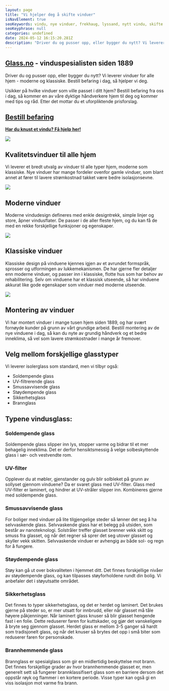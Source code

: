 ```yaml
---
layout: page
title: "Vi hjelper deg å skifte vinduer"
isNavElement: true
seoKeywords: vindu, nye vinduer, frekhaug, lyssand, nytt vindu, skifte vindu, lavere strømkostnad
seoKeyphrase: null
categories: undefined
date: 2024-05-12 16:15:20.281Z
description: "Driver du og pusser opp, eller bygger du nytt? Vi leverer vinduer for alle hjem - moderne og klassiske. Bestill befaring i dag, så hjelper vi deg."
---
```


## [Glass.no](http://Glass.no) - vinduspesialisten siden 1889

Driver du og pusser opp, eller bygger du nytt? Vi leverer vinduer for alle hjem - moderne og klassiske. Bestill befaring i dag, så hjelper vi deg.

Usikker på hvilke vinduer som ville passet i ditt hjem? Bestill befaring fra oss i dag, så kommer en av våre dyktige håndverkere hjem til deg og kommer med tips og råd. Etter det mottar du et uforpliktende prisforslag.

## [Bestill befaring](https://www.glass.no/kontakt)



[**Har du knust et vindu? Få hjelp her!**](/odelagt-vindusglass)



![](https://cdn.sanity.io/images/csbn9wp4/transformed-data/21ccd8cfaed7e16e0f39c0149b4108c45525dfad-3827x2552.jpg)

## Kvalitetsvinduer til alle hjem

Vi leverer et bredt utvalg av vinduer til alle typer hjem, moderne som klassiske. Nye vinduer har mange fordeler ovenfor gamle vinduer, som blant annet at fører til lavere strømkostnad takket være bedre isolasjonsevne.



![](https://cdn.sanity.io/images/csbn9wp4/transformed-data/dd1e60826451e1814f1db63f195a2276e8fc2755-1500x2250.jpg)

## Moderne vinduer

Moderne vindudesign defineres med enkle designtrekk, simple linjer og store, åpner vindusflater. De passer i de aller fleste hjem, og du kan få de med en rekke forskjellige funksjoner og egenskaper.



![](https://cdn.sanity.io/images/csbn9wp4/transformed-data/b2e1b4eb47098d64ae5798e79466e39b77d02af9-3827x2552.jpg)

## Klassiske vinduer

Klassiske design på vinduene kjennes igjen av et avrundet formspråk, sprosser og utformingen av lukkemekanismen. De har gjerne fler detaljer enn moderne vinduer, og passer inn i klassiske, flotte hus som har behov av rehabilitering. Selv om vinduene har et klassisk utseende, så har vinduene akkurat like gode egenskaper som vinduer med moderne utseende.



![](https://cdn.sanity.io/images/csbn9wp4/transformed-data/1db020400af126626165a5cc7401e069077078dd-7300x4872.jpg)

## Montering av vinduer

Vi har montert vinduer i mange tusen hjem siden 1889, og har svært fornøyde kunder på grunn av vårt grundige arbeid. Bestill montering av de nye vinduene i dag, så kan du nyte av grundig håndverk og et bedre inneklima, så vel som lavere strømkostnader i mange år fremover.

## Velg mellom forskjellige glasstyper

Vi leverer isolerglass som standard, men vi tilbyr også:

* Soldempende glass
* UV-filtrerende glass
* Smussavvisende glass
* Støydempende glass
* Sikkerhetsglass
* Brannglass

## Typene vindusglass:

### Soldempende glass

Soldempende glass slipper inn lys, stopper varme og bidrar til et mer behagelig inneklima. Det er derfor hensiktsmessig å velge solbeskyttende glass i sør- och vestvendte rom.

### UV-filter

Opplever du at møbler, gjenstander og gulv blir solbleket på grunn av sollyset gjennom vinduene? Da er svaret glass med UV-filter. Glass med UV-filter er laminert, og hindrer at UV-stråler slipper inn. Kombineres gjerne med soldempende glass.

### Smussavvisende glass

For boliger med vinduer på lite tilgjengelige steder så lønner det seg å ha selvvaskende glass. Selvvaskende glass har et belegg på utsiden, som består av nanoteknologi. Solstråler treffer glasset brenner vekk skitt og smuss fra glasset, og når det regner så sprer det seg utover glasset og skyller vekk skitten. Selvvaskende vinduer er avhengig av både sol- og regn for å fungere.

### Støydempende glass

Støy kan gå ut over bokvaliteten i hjemmet ditt. Det finnes forskjellige nivåer av støydempende glass, og kan tilpasses støyforholdene rundt din bolig. Vi anbefaler det i støyutsatte området.

### Sikkerhetsglass

Det finnes to typer sikkerhetsglass, og det er herdet og laminert. Det brukes gjerne på steder so, er mer utsatt for innbrudd, eller når glasset må tåle høyere påkjenninger. Når laminert glass knuser så blir glasset hengende fast i en folie. Dette reduserer faren for kuttskader, og gjør det vanskeligere å bryte seg gjennom glasset. Herdet glass er mellom 3-5 ganger så hardt som tradisjonelt glass, og når det knuser så brytes det opp i små biter som reduserer faren for personskade.

### Brannhemmende glass

Brannglass er spesialglass som gir en midlertidig beskyttelse mot brann. Det finnes forskjellige grader av hvor brannhemmende glasset er, men generelt sett så fungerer brannklassifisert glass som en barriere dersom det oppstår røyk og flammer i en kortere periode. Visse typer kan også gi en viss isolasjon mot varme fra brann.
